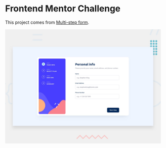 # Frontend Mentor Challenge

This project comes from [Multi-step form](https://www.frontendmentor.io/challenges/advice-generator-app-QdUG-13db).

![preview](/starter_files/design/desktop-preview.jpg "Multi-step form")